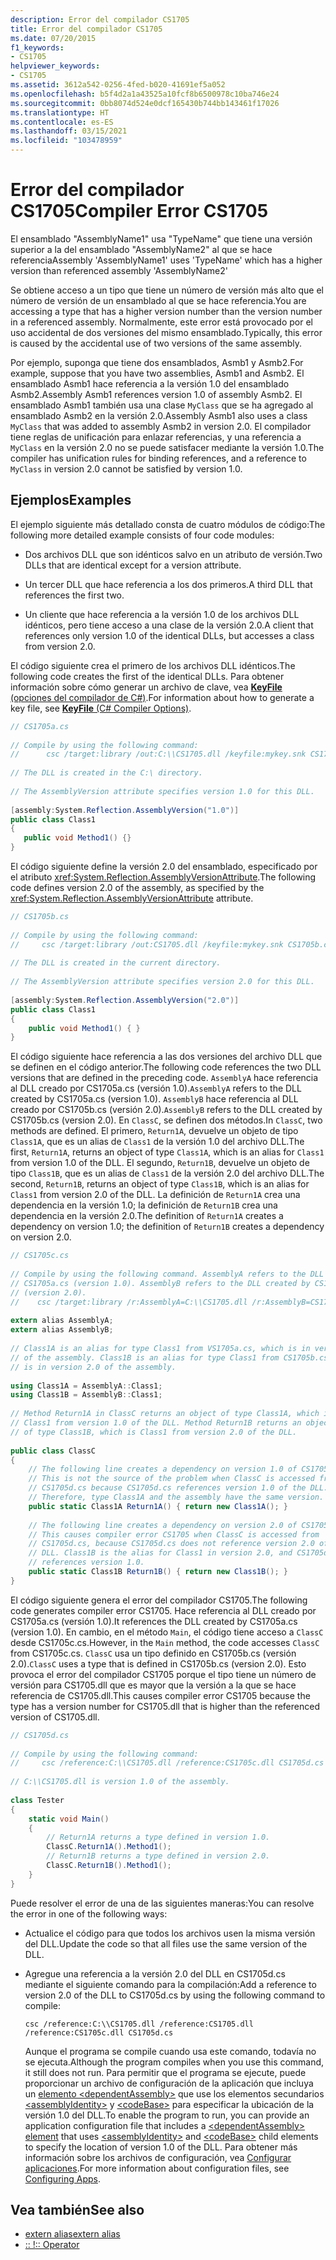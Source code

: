 ```yaml
---
description: Error del compilador CS1705
title: Error del compilador CS1705
ms.date: 07/20/2015
f1_keywords:
- CS1705
helpviewer_keywords:
- CS1705
ms.assetid: 3612a542-0256-4fed-b020-41691ef5a052
ms.openlocfilehash: b5f4d2a1a43525a10fcf8b6500978c10ba746e24
ms.sourcegitcommit: 0bb8074d524e0dcf165430b744bb143461f17026
ms.translationtype: HT
ms.contentlocale: es-ES
ms.lasthandoff: 03/15/2021
ms.locfileid: "103478959"
---
```

# <a name="compiler-error-cs1705"></a><span data-ttu-id="2f6d5-103">Error del compilador CS1705</span><span class="sxs-lookup"><span data-stu-id="2f6d5-103">Compiler Error CS1705</span></span>

<span data-ttu-id="2f6d5-104">El ensamblado "AssemblyName1" usa "TypeName" que tiene una versión superior a la del ensamblado "AssemblyName2" al que se hace referencia</span><span class="sxs-lookup"><span data-stu-id="2f6d5-104">Assembly 'AssemblyName1' uses 'TypeName' which has a higher version than referenced assembly 'AssemblyName2'</span></span>  
  
 <span data-ttu-id="2f6d5-105">Se obtiene acceso a un tipo que tiene un número de versión más alto que el número de versión de un ensamblado al que se hace referencia.</span><span class="sxs-lookup"><span data-stu-id="2f6d5-105">You are accessing a type that has a higher version number than the version number in a referenced assembly.</span></span> <span data-ttu-id="2f6d5-106">Normalmente, este error está provocado por el uso accidental de dos versiones del mismo ensamblado.</span><span class="sxs-lookup"><span data-stu-id="2f6d5-106">Typically, this error is caused by the accidental use of two versions of the same assembly.</span></span>  
  
 <span data-ttu-id="2f6d5-107">Por ejemplo, suponga que tiene dos ensamblados, Asmb1 y Asmb2.</span><span class="sxs-lookup"><span data-stu-id="2f6d5-107">For example, suppose that you have two assemblies, Asmb1 and Asmb2.</span></span> <span data-ttu-id="2f6d5-108">El ensamblado Asmb1 hace referencia a la versión 1.0 del ensamblado Asmb2.</span><span class="sxs-lookup"><span data-stu-id="2f6d5-108">Assembly Asmb1 references version 1.0 of assembly Asmb2.</span></span> <span data-ttu-id="2f6d5-109">El ensamblado Asmb1 también usa una clase `MyClass` que se ha agregado al ensamblado Asmb2 en la versión 2.0.</span><span class="sxs-lookup"><span data-stu-id="2f6d5-109">Assembly Asmb1 also uses a class `MyClass` that was added to assembly Asmb2 in version 2.0.</span></span> <span data-ttu-id="2f6d5-110">El compilador tiene reglas de unificación para enlazar referencias, y una referencia a `MyClass` en la versión 2.0 no se puede satisfacer mediante la versión 1.0.</span><span class="sxs-lookup"><span data-stu-id="2f6d5-110">The compiler has unification rules for binding references, and a reference to `MyClass` in version 2.0 cannot be satisfied by version 1.0.</span></span>  
  
## <a name="examples"></a><span data-ttu-id="2f6d5-111">Ejemplos</span><span class="sxs-lookup"><span data-stu-id="2f6d5-111">Examples</span></span>  

 <span data-ttu-id="2f6d5-112">El ejemplo siguiente más detallado consta de cuatro módulos de código:</span><span class="sxs-lookup"><span data-stu-id="2f6d5-112">The following more detailed example consists of four code modules:</span></span>  
  
- <span data-ttu-id="2f6d5-113">Dos archivos DLL que son idénticos salvo en un atributo de versión.</span><span class="sxs-lookup"><span data-stu-id="2f6d5-113">Two DLLs that are identical except for a version attribute.</span></span>  
  
- <span data-ttu-id="2f6d5-114">Un tercer DLL que hace referencia a los dos primeros.</span><span class="sxs-lookup"><span data-stu-id="2f6d5-114">A third DLL that references the first two.</span></span>  
  
- <span data-ttu-id="2f6d5-115">Un cliente que hace referencia a la versión 1.0 de los archivos DLL idénticos, pero tiene acceso a una clase de la versión 2.0.</span><span class="sxs-lookup"><span data-stu-id="2f6d5-115">A client that references only version 1.0 of the identical DLLs, but accesses a class from version 2.0.</span></span>  
  
 <span data-ttu-id="2f6d5-116">El código siguiente crea el primero de los archivos DLL idénticos.</span><span class="sxs-lookup"><span data-stu-id="2f6d5-116">The following code creates the first of the identical DLLs.</span></span> <span data-ttu-id="2f6d5-117">Para obtener información sobre cómo generar un archivo de clave, vea [**KeyFile** (opciones del compilador de C#)](../compiler-options/security.md#keyfile).</span><span class="sxs-lookup"><span data-stu-id="2f6d5-117">For information about how to generate a key file, see [**KeyFile** (C# Compiler Options)](../compiler-options/security.md#keyfile).</span></span>  
  
```csharp  
// CS1705a.cs  
  
// Compile by using the following command:
//      csc /target:library /out:C:\\CS1705.dll /keyfile:mykey.snk CS1705a.cs  
  
// The DLL is created in the C:\ directory.  
  
// The AssemblyVersion attribute specifies version 1.0 for this DLL.  
  
[assembly:System.Reflection.AssemblyVersion("1.0")]  
public class Class1
{  
   public void Method1() {}  
}  
```  
  
 <span data-ttu-id="2f6d5-118">El código siguiente define la versión 2.0 del ensamblado, especificado por el atributo <xref:System.Reflection.AssemblyVersionAttribute>.</span><span class="sxs-lookup"><span data-stu-id="2f6d5-118">The following code defines version 2.0 of the assembly, as specified by the <xref:System.Reflection.AssemblyVersionAttribute> attribute.</span></span>  
  
```csharp  
// CS1705b.cs  
  
// Compile by using the following command:
//     csc /target:library /out:CS1705.dll /keyfile:mykey.snk CS1705b.cs  
  
// The DLL is created in the current directory.  
  
// The AssemblyVersion attribute specifies version 2.0 for this DLL.  
  
[assembly:System.Reflection.AssemblyVersion("2.0")]  
public class Class1  
{  
    public void Method1() { }  
}  
```  
  
 <span data-ttu-id="2f6d5-119">El código siguiente hace referencia a las dos versiones del archivo DLL que se definen en el código anterior.</span><span class="sxs-lookup"><span data-stu-id="2f6d5-119">The following code references the two DLL versions that are defined in the preceding code.</span></span> <span data-ttu-id="2f6d5-120">`AssemblyA` hace referencia al DLL creado por CS1705a.cs (versión 1.0).</span><span class="sxs-lookup"><span data-stu-id="2f6d5-120">`AssemblyA` refers to the DLL created by CS1705a.cs (version 1.0).</span></span> <span data-ttu-id="2f6d5-121">`AssemblyB` hace referencia al DLL creado por CS1705b.cs (versión 2.0).</span><span class="sxs-lookup"><span data-stu-id="2f6d5-121">`AssemblyB` refers to the DLL created by CS1705b.cs (version 2.0).</span></span> <span data-ttu-id="2f6d5-122">En `ClassC`, se definen dos métodos.</span><span class="sxs-lookup"><span data-stu-id="2f6d5-122">In `ClassC`, two methods are defined.</span></span> <span data-ttu-id="2f6d5-123">El primero, `Return1A`, devuelve un objeto de tipo `Class1A`, que es un alias de `Class1` de la versión 1.0 del archivo DLL.</span><span class="sxs-lookup"><span data-stu-id="2f6d5-123">The first, `Return1A`, returns an object of type `Class1A`, which is an alias for `Class1` from version 1.0 of the DLL.</span></span> <span data-ttu-id="2f6d5-124">El segundo, `Return1B`, devuelve un objeto de tipo `Class1B`, que es un alias de `Class1` de la versión 2.0 del archivo DLL.</span><span class="sxs-lookup"><span data-stu-id="2f6d5-124">The second, `Return1B`, returns an object of type `Class1B`, which is an alias for `Class1` from version 2.0 of the DLL.</span></span> <span data-ttu-id="2f6d5-125">La definición de `Return1A` crea una dependencia en la versión 1.0; la definición de `Return1B` crea una dependencia en la versión 2.0.</span><span class="sxs-lookup"><span data-stu-id="2f6d5-125">The definition of `Return1A` creates a dependency on version 1.0; the definition of `Return1B` creates a dependency on version 2.0.</span></span>  
  
```csharp  
// CS1705c.cs  
  
// Compile by using the following command. AssemblyA refers to the DLL created by  
// CS1705a.cs (version 1.0). AssemblyB refers to the DLL created by CS1705b.cs  
// (version 2.0).  
//    csc /target:library /r:AssemblyA=C:\\CS1705.dll /r:AssemblyB=CS1705.dll CS1705c.cs  
  
extern alias AssemblyA;  
extern alias AssemblyB;  
  
// Class1A is an alias for type Class1 from VS1705a.cs, which is in version 1.0
// of the assembly. Class1B is an alias for type Class1 from CS1705b.cs, which  
// is in version 2.0 of the assembly.  
  
using Class1A = AssemblyA::Class1;  
using Class1B = AssemblyB::Class1;  
  
// Method Return1A in ClassC returns an object of type Class1A, which is  
// Class1 from version 1.0 of the DLL. Method Return1B returns an object  
// of type Class1B, which is Class1 from version 2.0 of the DLL.  
  
public class ClassC  
{  
    // The following line creates a dependency on version 1.0 of CS1705.dll.  
    // This is not the source of the problem when ClassC is accessed from  
    // CS1705d.cs because CS1705d.cs references version 1.0 of the DLL.
    // Therefore, type Class1A and the assembly have the same version.  
    public static Class1A Return1A() { return new Class1A(); }  
  
    // The following line creates a dependency on version 2.0 of CS1705.dll.  
    // This causes compiler error CS1705 when ClassC is accessed from
    // CS1705d.cs, because CS1705d.cs does not reference version 2.0 of the
    // DLL. Class1B is the alias for Class1 in version 2.0, and CS1705d.cs
    // references version 1.0.  
    public static Class1B Return1B() { return new Class1B(); }  
}  
```  
  
 <span data-ttu-id="2f6d5-126">El código siguiente genera el error del compilador CS1705.</span><span class="sxs-lookup"><span data-stu-id="2f6d5-126">The following code generates compiler error CS1705.</span></span> <span data-ttu-id="2f6d5-127">Hace referencia al DLL creado por CS1705a.cs (versión 1.0).</span><span class="sxs-lookup"><span data-stu-id="2f6d5-127">It references the DLL created by CS1705a.cs (version 1.0).</span></span> <span data-ttu-id="2f6d5-128">En cambio, en el método `Main`, el código tiene acceso a `ClassC` desde CS1705c.cs.</span><span class="sxs-lookup"><span data-stu-id="2f6d5-128">However, in the `Main` method, the code accesses `ClassC` from CS1705c.cs.</span></span> <span data-ttu-id="2f6d5-129">`ClassC` usa un tipo definido en CS1705b.cs (versión 2.0).</span><span class="sxs-lookup"><span data-stu-id="2f6d5-129">`ClassC` uses a type that is defined in CS1705b.cs (version 2.0).</span></span> <span data-ttu-id="2f6d5-130">Esto provoca el error del compilador CS1705 porque el tipo tiene un número de versión para CS1705.dll que es mayor que la versión a la que se hace referencia de CS1705.dll.</span><span class="sxs-lookup"><span data-stu-id="2f6d5-130">This causes compiler error CS1705 because the type has a version number for CS1705.dll that is higher than the referenced version of CS1705.dll.</span></span>  
  
```csharp  
// CS1705d.cs  
  
// Compile by using the following command:  
//     csc /reference:C:\\CS1705.dll /reference:CS1705c.dll CS1705d.cs  
  
// C:\\CS1705.dll is version 1.0 of the assembly.  
  
class Tester
{  
    static void Main()  
    {  
        // Return1A returns a type defined in version 1.0.  
        ClassC.Return1A().Method1();  
        // Return1B returns a type defined in version 2.0.  
        ClassC.Return1B().Method1();  
    }  
}  
```  
  
 <span data-ttu-id="2f6d5-131">Puede resolver el error de una de las siguientes maneras:</span><span class="sxs-lookup"><span data-stu-id="2f6d5-131">You can resolve the error in one of the following ways:</span></span>  
  
- <span data-ttu-id="2f6d5-132">Actualice el código para que todos los archivos usen la misma versión del DLL.</span><span class="sxs-lookup"><span data-stu-id="2f6d5-132">Update the code so that all files use the same version of the DLL.</span></span>  
  
- <span data-ttu-id="2f6d5-133">Agregue una referencia a la versión 2.0 del DLL en CS1705d.cs mediante el siguiente comando para la compilación:</span><span class="sxs-lookup"><span data-stu-id="2f6d5-133">Add a reference to version 2.0 of the DLL to CS1705d.cs by using the following command to compile:</span></span>  
  
     `csc /reference:C:\\CS1705.dll /reference:CS1705.dll /reference:CS1705c.dll CS1705d.cs`  
  
     <span data-ttu-id="2f6d5-134">Aunque el programa se compile cuando usa este comando, todavía no se ejecuta.</span><span class="sxs-lookup"><span data-stu-id="2f6d5-134">Although the program compiles when you use this command, it still does not run.</span></span> <span data-ttu-id="2f6d5-135">Para permitir que el programa se ejecute, puede proporcionar un archivo de configuración de la aplicación que incluya un [elemento \<dependentAssembly>](../../../framework/configure-apps/file-schema/runtime/dependentassembly-element.md) que use los elementos secundarios [\<assemblyIdentity>](../../../framework/configure-apps/file-schema/runtime/assemblyidentity-element-for-runtime.md) y [\<codeBase>](../../../framework/configure-apps/file-schema/runtime/codebase-element.md) para especificar la ubicación de la versión 1.0 del DLL.</span><span class="sxs-lookup"><span data-stu-id="2f6d5-135">To enable the program to run, you can provide an application configuration file that includes a [\<dependentAssembly> element](../../../framework/configure-apps/file-schema/runtime/dependentassembly-element.md) that uses [\<assemblyIdentity>](../../../framework/configure-apps/file-schema/runtime/assemblyidentity-element-for-runtime.md) and [\<codeBase>](../../../framework/configure-apps/file-schema/runtime/codebase-element.md) child elements to specify the location of version 1.0 of the DLL.</span></span> <span data-ttu-id="2f6d5-136">Para obtener más información sobre los archivos de configuración, vea [Configurar aplicaciones](../../../framework/configure-apps/index.md).</span><span class="sxs-lookup"><span data-stu-id="2f6d5-136">For more information about configuration files, see [Configuring Apps](../../../framework/configure-apps/index.md).</span></span>  
  
## <a name="see-also"></a><span data-ttu-id="2f6d5-137">Vea también</span><span class="sxs-lookup"><span data-stu-id="2f6d5-137">See also</span></span>

- [<span data-ttu-id="2f6d5-138">extern alias</span><span class="sxs-lookup"><span data-stu-id="2f6d5-138">extern alias</span></span>](../keywords/extern-alias.md)
- [<span data-ttu-id="2f6d5-139">:: !</span><span class="sxs-lookup"><span data-stu-id="2f6d5-139">:: Operator</span></span>](../operators/namespace-alias-qualifier.md)
